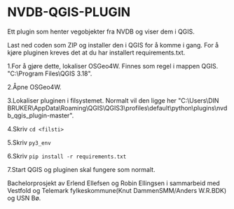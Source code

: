 # NVDB-QGIS-PLUGIN
Ett plugin som henter vegobjekter fra NVDB og viser dem i QGIS.

Last ned coden som ZIP og installer den i QGIS for å komme i gang.
For å kjøre pluginen kreves det at du har installert requirements.txt.

1.For å gjøre dette, lokaliser OSGeo4W. Finnes som regel i mappen QGIS<Versjon Nr>. "C:\Program Files\QGIS 3.18".

2.Åpne OSGeo4W.

3.Lokaliser pluginen i filsystemet. Normalt vil den ligge her "C:\Users\DIN BRUKER\AppData\Roaming\QGIS\QGIS3\profiles\default\python\plugins\nvdb_qgis_plugin-master".

4.Skriv ```cd <filsti>```

5.Skriv ```py3_env```

6.Skriv ```pip install -r requirements.txt```

7.Start QGIS og pluginen skal fungere som normalt.

Bachelorprosjekt av Erlend Ellefsen og Robin Ellingsen i sammarbeid med Vestfold og Telemark 
fylkeskommune(Knut DammenSMM/Anders W.R.BDK) og USN Bø.
